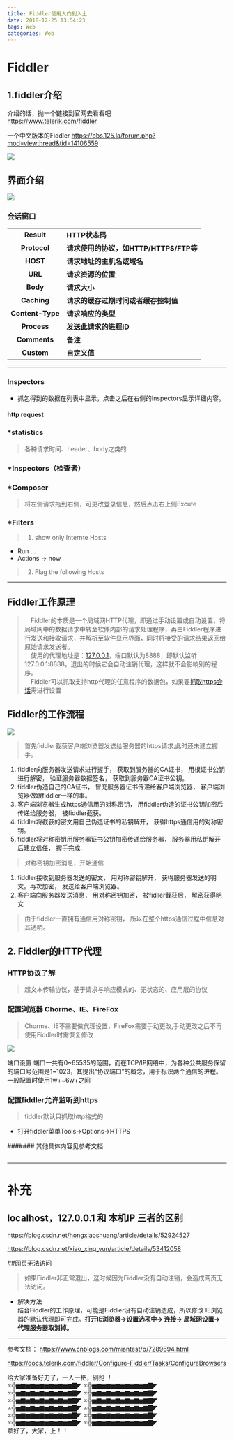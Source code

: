 ```yaml
---
title: Fiddler使用入门到入土
date: 2018-12-25 13:54:23
tags: Web
categories: Web
---
```


# Fiddler
## 1.fiddler介绍

介绍的话，抛一个链接到官网去看看吧  
https://www.telerik.com/fiddler

一个中文版本的Fiddler
https://bbs.125.la/forum.php?mod=viewthread&tid=14106559

<!--more-->

![](https://i.imgur.com/aPue7UY.png)

## 界面介绍

![](https://i.imgur.com/FOmNZjL.png)

### 会话窗口

|   |   |
|:---:|:---|
| **Result**  |  **HTTP状态码**  |
|  **Protocol**   | **请求使用的协议，如HTTP/HTTPS/FTP等**  |
|  **HOST** | **请求地址的主机名或域名**  |
|  **URL** | **请求资源的位置**  |
| **Body**  | **请求大小**  |
| **Caching**  | **请求的缓存过期时间或者缓存控制值**  |
| **Content-Type**  | **请求响应的类型**  |
| **Process**  | **发送此请求的进程ID**  |
| **Comments**  | **备注**  |
|  **Custom** | **自定义值**  |



----------
### Inspectors
- 抓包得到的数据在列表中显示，点击之后在右侧的Inspectors显示详细内容。


#### http request


### *statistics
> 各种请求时间、header、body之类的
### *Inspectors（检查者）


### *Composer
> 将左侧请求拖到右侧，可更改登录信息，然后点击右上侧Excute

### *Filters
> 1. show only Internte Hosts  
 - Run ...
 - Actions → now
> 2. Flag the following Hosts  

----------

## Fiddler工作原理

> &emsp;Fiddler的本质是一个局域网HTTP代理，即通过手动设置或自动设置，将局域网中的数据请求中转至软件内部的请求处理程序，再由Fiddler程序进行发送和接收请求，并解析至软件显示界面，同时将接受的请求结果返回给原始请求发送者。  
> &emsp;使用的代理地址是：[127.0.0.1](#127)，端口默认为8888，即默认监听127.0.0.1:8888。退出的时候它会自动注销代理，这样就不会影响别的程序。  
> &emsp;Fiddler可以抓取支持http代理的任意程序的数据包，如果要[抓取https会话](#https)需进行设置


## Fiddler的工作流程

![](https://i.imgur.com/3PPX4bx.png)

> 首先fiddler截获客户端浏览器发送给服务器的https请求,此时还未建立握手。  


1. fiddler向服务器发送请求进行握手， 获取到服务器的CA证书， 用根证书公钥进行解密， 验证服务器数据签名， 获取到服务器CA证书公钥。
2. fiddler伪造自己的CA证书， 冒充服务器证书传递给客户端浏览器， 客户端浏览器做跟fiddler一样的事。
3. 客户端浏览器生成https通信用的对称密钥， 用fiddler伪造的证书公钥加密后传递给服务器， 被fiddler截获。
4. fiddler将截获的密文用自己伪造证书的私钥解开， 获得https通信用的对称密钥。
5. fiddler将对称密钥用服务器证书公钥加密传递给服务器， 服务器用私钥解开后建立信任， 握手完成.

> 对称密钥加密消息，开始通信

1. fiddler接收到服务器发送的密文， 用对称密钥解开， 获得服务器发送的明文。再次加密， 发送给客户端浏览器。
2. 客户端向服务器发送消息， 用对称密钥加密， 被fidller截获后， 解密获得明文

> 由于fiddler一直拥有通信用对称密钥， 所以在整个https通信过程中信息对其透明。

## 2. Fiddler的HTTP代理
### HTTP协议了解
> 超文本传输协议，基于请求与响应模式的、无状态的、应用层的协议  
> 


### 配置浏览器 Chorme、IE、FireFox

> Chorme、IE不需要做代理设置，FireFox需要手动更改,手动更改之后不再使用Fiddler时需恢复修改  

![](https://i.imgur.com/mvD6cit.png)

端口设置
端口一共有0~65535的范围，而在TCP/IP网络中，为各种公共服务保留的端口号范围是1~1023，其提出“协议端口”的概念，用于标识两个通信的进程。
一般配置时使用1w+~6w+之间

### <span id="https">配置fiddler允许监听到https</span>
> fiddler默认只抓取http格式的

- 打开fiddler菜单Tools->Options->HTTPS


####### 其他具体内容见参考文档

##


----------
# 补充
## <span id="127">localhost，127.0.0.1 和 本机IP 三者的区别</span>


https://blog.csdn.net/hongxiaoshuang/article/details/52924527

https://blog.csdn.net/xiao_xing_yun/article/details/53412058


##网页无法访问
> 如果Fiddler非正常退出，这时候因为Fiddler没有自动注销，会造成网页无法访问。

- 解决方法  
结合Fiddler的工作原理，可能是Fiddler没有自动注销造成，所以修改 IE浏览器的默认代理即可完成。**打开IE浏览器->设置选项中-> 连接-> 局域网设置-> 代理服务器取消掉。**










----------

参考文档：
https://www.cnblogs.com/miantest/p/7289694.html

https://docs.telerik.com/fiddler/Configure-Fiddler/Tasks/ConfigureBrowsers




















给大家准备好刀了，一人一把，别抢 ！  
∝╬▅▆▅▆▅▆▅▆▅▆▅▆▇◤ ∝╬▅▆▅▆▅▆▅▆▅▆▅▆▇◤ ∝╬▅▆▅▆▅▆▅▆▅▆▅▆▇◤ ∝╬▅▆▅▆▅▆▅▆▅▆▅▆▇◤ ∝╬▅▆▅▆▅▆▅▆▅▆▅▆▇◤ ∝╬▅▆▅▆▅▆▅▆▅▆▅▆▇◤ ∝╬▅▆▅▆▅▆▅▆▅▆▅▆▇◤ ∝╬▅▆▅▆▅▆▅▆▅▆▅▆▇◤ ∝╬▅▆▅▆▅▆▅▆▅▆▅▆▇◤ ∝╬▅▆▅▆▅▆▅▆▅▆▅▆▇◤ ∝╬▅▆▅▆▅▆▅▆▅▆▅▆▇◤ ∝╬▅▆▅▆▅▆▅▆▅▆▅▆▇◤  
拿好了，大家，上！！

